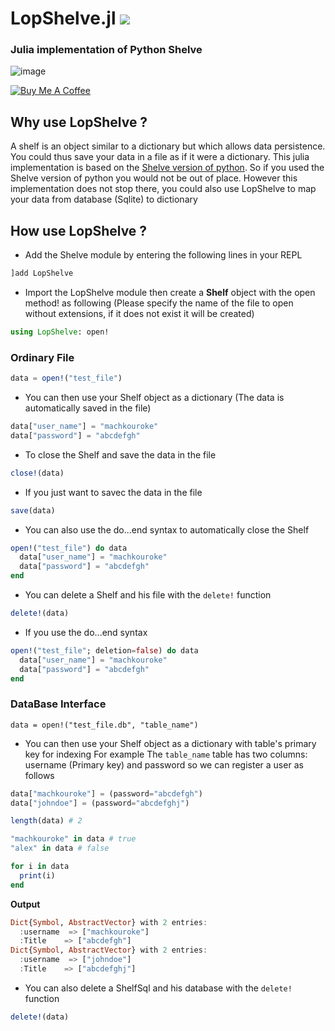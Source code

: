 LopShelve.jl
[![](https://img.shields.io/badge/docs-stable-blue.svg)](https://lopuniverse.me/LopShelve.jl/)
============

### Julia implementation of Python Shelve
![image](https://user-images.githubusercontent.com/40785379/178375594-9693995a-3b67-40fb-aca7-5fce51b1ba94.png)

<a href="https://buymeacoffee.com/machkouroke" target="_blank"><img src="https://www.buymeacoffee.com/assets/img/custom_images/orange_img.png" alt="Buy Me A Coffee" style="height: auto !important;width: auto !important;" ></a>


## Why use LopShelve ?
A shelf is an object similar to a dictionary but which allows data persistence. You could thus save your data in a file as if it were a dictionary. This julia implementation is based on the <a href="https://docs.python.org/3/library/shelve.html">Shelve version of python</a>. So if you used the Shelve version of python you would not be out of place.
However this implementation does not stop there, you could also use LopShelve to map 
your data from database (Sqlite) to dictionary

## How use LopShelve ?

- Add the Shelve module by entering the following lines in your REPL 
```julia
]add LopShelve

```
- Import the LopShelve module then create a <b>Shelf</b> object with the open method! as following (Please specify the name of the file to open without extensions, if it does not exist it will be created)
```julia
using LopShelve: open!
```
### Ordinary File
```julia
data = open!("test_file") 
```
- You can then use your Shelf object as a dictionary (The data is automatically saved in the file)
```julia
data["user_name"] = "machkouroke"
data["password"] = "abcdefgh"
```
- To close the Shelf and save the data in the file
```julia
close!(data)
```
- If you just want to savec the data in the file
```julia
save(data)
```
- You can also use the do...end syntax to automatically close the Shelf
```julia
open!("test_file") do data
  data["user_name"] = "machkouroke"
  data["password"] = "abcdefgh"
end
```
- You can delete a Shelf and his file with the ```delete!``` function
```julia
delete!(data)
```
- If you use the do...end syntax
```julia
open!("test_file"; deletion=false) do data
  data["user_name"] = "machkouroke"
  data["password"] = "abcdefgh"
end
```
### DataBase Interface
```
data = open!("test_file.db", "table_name") 
```
- You can then use your Shelf object as a dictionary with table's primary key for indexing
For example The `table_name` table has two columns: username (Primary key) and password so we can register a user as follows
```julia
data["machkouroke"] = (password="abcdefgh")
data["johndoe"] = (password="abcdefghj")

length(data) # 2

"machkouroke" in data # true
"alex" in data # false

for i in data
  print(i)
end
```
<b>Output</b>
```julia
Dict{Symbol, AbstractVector} with 2 entries:
  :username  => ["machkouroke"]
  :Title    => ["abcdefgh"]
Dict{Symbol, AbstractVector} with 2 entries:
  :username  => ["johndoe"]
  :Title    => ["abcdefghj"]
```
- You can also delete a ShelfSql and his database with the ```delete!``` function
```julia
delete!(data)
```
